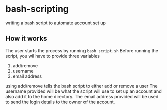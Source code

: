 # bash-scripting
writing a bash script to automate account set up



## How it works
The user starts the process by running `bash script.sh`
Before running the script, you wil have to provide three variables
1. add/remove
2. username
3. email address

using add/remove tells the bash script to either add or remove a user
The username provided will be what the script will use to set up an account and also add it to the home directory.
The email address provided will be used to send the login details to the owner of the account.
